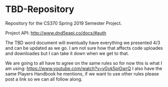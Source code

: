 # TBD-Repository
Repository for the CS370 Spring 2019 Semester Project.

Project API: http://www.dnd5eapi.co/docs/#auth

The TBD word document will eventually have everything we presented 4/3 and can be updated as we go. I am not sure how that affects code uploades and downloades but I can take it down when we get to that. 

We are going to all have to agree on the same rules so for now this is what I am using:
https://www.youtube.com/watch?v=vGyk5piGwrQ
I also have the same Players Handbook he mentions, if we want to use other rules please post a link so we can all follow along.
